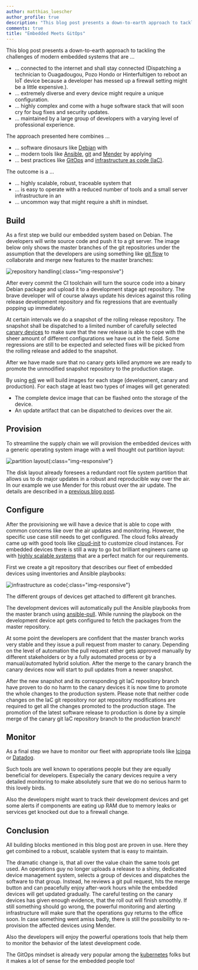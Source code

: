 ```yaml
---
author: matthias_luescher
author_profile: true
description: "This blog post presents a down-to-earth approach to tackling the challenges of modern embedded systems by applying GitOps strategies."
comments: true
title: "Embedded Meets GitOps"
---
```


This blog post presents a down-to-earth approach to tackling the challenges of modern embedded systems that are ...

- ... connected to the internet and shall stay connected (Dispatching a technician to Ouagadougou, Pozo Hondo or
Hinterfultigen to reboot an IoT device because a developer has messed up a firewall setting might be a
little expensive.).
- ... extremely diverse and every device might require a unique configuration.
- ... highly complex and come with a huge software stack that will soon cry for bug fixes and security updates.
- ... maintained by a large group of developers with a varying level of professional experience.

The approach presented here combines ...

- ... software dinosaurs like [Debian](https://www.debian.org/) with
- ... modern tools like [Ansible](https://www.ansible.com/), [git](https://git-scm.com/)
and [Mender](https://mender.io/) by applying
- ... best practices like [GitOps](https://www.weave.works/blog/gitops-operations-by-pull-request) and
[infrastructure as code (IaC)](https://en.wikipedia.org/wiki/Infrastructure_as_code).

The outcome is a ...

- ... highly scalable, robust, traceable system that
- ... is easy to operate with a reduced number of tools and a small server infrastructure in an
- ... uncommon way that might require a shift in mindset.

Build
-----

As a first step we build our embedded system based on Debian. The developers will write source code and push it to a
git server. The image below only shows the master branches of the git repositories under the assumption that the
developers are using something like [git flow](https://nvie.com/posts/a-successful-git-branching-model/) to collaborate
and merge new features to the master branches:

![repository handling](/assets/images/blog/repository-handling.png){:class="img-responsive"}

After every commit the CI toolchain will turn the source code into a binary Debian package and upload it to a
development stage apt repository. The brave developer will of course always update his devices against this rolling
release development repository and fix regressions that are eventually popping up immediately.

At certain intervals we do a snapshot of the rolling release repository. The snapshot shall be dispatched to a limited
number of carefully selected [canary devices](https://en.wiktionary.org/wiki/canary_in_a_coal_mine) to make sure that
the new release is able to cope with the sheer amount of different configurations we have out in the field. Some
regressions are still to be expected and selected fixes will be picked from the rolling release and added to
the snapshot.

After we have made sure that no canary gets killed anymore we are ready to promote the unmodified snapshot repository
to the production stage.

By using [edi](https://www.get-edi.io) we will build images for each stage (development, canary and production). For
each stage at least two types of images will get generated:

- The complete device image that can be flashed onto the storage of the device.
- An update artifact that can be dispatched to devices over the air.

Provision
---------

To streamline the supply chain we will provision the embedded devices with a generic operating system image with a
well thought out partition layout:

![partition layout](/assets/images/blog/partition_layout.png){:class="img-responsive"}

The disk layout already foresees a redundant root file system partition that allows us to do major updates in a robust 
and reproducible way over the air. In our example we use Mender for this robust over the air update. The details
are described in a [previous blog post](/Updating-a-Debian-Based-IoT-Fleet/).

Configure
---------

After the provisioning we will have a device that is able to cope with common concerns like over the air updates and
monitoring. However, the specific use case still needs to get configured. The cloud folks already came up with good
tools like [cloud-init](https://cloud-init.io/) to customize cloud instances. For embedded devices there is still a way
to go but brilliant engineers came up with
[highly scalable systems](https://www.ansible.com/hubfs//AnsibleFest%20ATL%20Slide%20Decks/AnsibleFest%202019%20-%20Scaling%20Ansible%20for%20IoT%20Deployments.pdf)
that are a perfect match for our requirements.

First we create a git repository that describes our fleet of embedded devices using inventories and Ansible playbooks:

![infrastructure as code](/assets/images/blog/infrastructure_as_code.png){:class="img-responsive"}

The different groups of devices get attached to different git branches.

The development devices will automatically pull the Ansible playbooks from the master branch using
[ansible-pull](https://docs.ansible.com/ansible/latest/cli/ansible-pull.html). While running the playbook on the
development device apt gets configured to fetch the packages from the master repository.

At some point the developers are confident that the master branch works very stable and they issue a pull request from
master to canary. Depending on the level of automation the pull request either gets approved manually by different
stakeholders or by a fully automated process or by a manual/automated hybrid solution. After the merge to the canary
branch the canary devices now will start to pull updates from a newer snapshot.

After the new snapshot and its corresponding git IaC repository branch have proven to do no harm to the canary devices
it is now time to promote the whole changes to the production system. Please note that neither code changes on the
IaC git repository nor apt repository modifications are required to get all the changes promoted to the production
stage. The promotion of the latest software release to production is done by a simple merge of the canary git IaC
repository branch to the production branch!

Monitor
-------

As a final step we have to monitor our fleet with appropriate tools like [Icinga](https://icinga.com/) or
[Datadog](https://www.datadoghq.com/).

Such tools are well known to operations people but they are equally beneficial for developers. Especially the canary
devices require a very detailed monitoring to make absolutely sure that we do no serious harm to this lovely birds.

Also the developers might want to track their development devices and get some alerts if components are eating up RAM
due to memory leaks or services get knocked out due to a firewall change.

Conclusion
----------

All building blocks mentioned in this blog post are proven in use. Here they get combined to a robust, scalable system
that is easy to maintain.

The dramatic change is, that all over the value chain the same tools get used. An operations guy no longer uploads a
release to a shiny, dedicated device management system, selects a group of devices and dispatches the software to that
group.
Instead, he reviews a git pull request, hits the merge button and can peacefully enjoy after-work hours while the
embedded devices will get updated gradually. The careful testing on the canary devices has given enough evidence, that
the roll out will finish smoothly. If still something should go wrong, the powerful monitoring and alerting
infrastructure will make sure that the operations guy returns to the office soon. In case something went amiss badly,
there is still the possibility to re-provision the affected devices using Mender.

Also the developers will enjoy the powerful operations tools that help them to monitor the behavior of the latest
development code.

The GitOps mindset is already very popular among the [kubernetes](https://kubernetes.io/) folks but it makes a lot of
sense for the embedded people too!